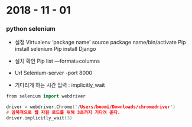 # 2018 - 11 - 01



### python selenium
- 설정
Virtualenv ‘package name’
source package name/bin/activate
Pip install selenium
Pip install Django
- 설치 확인
Pip list —format=columns

- Url
Selenium-server -port 8000

- 기다리게 하는 시간 입력
 : implicitly_wait
```cpp
from selenium import webdriver

driver = webdriver.Chrome('/Users/beomi/Downloads/chromedriver')
# 암묵적으로 웹 자원 로드를 위해 3초까지 기다려 준다.
driver.implicitly_wait(3)
```
